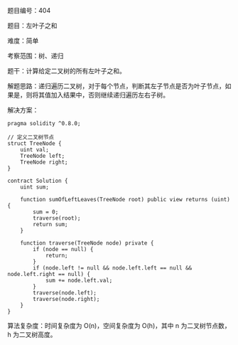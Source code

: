 题目编号：404

题目：左叶子之和

难度：简单

考察范围：树、递归

题干：计算给定二叉树的所有左叶子之和。

解题思路：递归遍历二叉树，对于每个节点，判断其左子节点是否为叶子节点，如果是，则将其值加入结果中，否则继续递归遍历左右子树。

解决方案：

```solidity
pragma solidity ^0.8.0;

// 定义二叉树节点
struct TreeNode {
    uint val;
    TreeNode left;
    TreeNode right;
}

contract Solution {
    uint sum;

    function sumOfLeftLeaves(TreeNode root) public view returns (uint) {
        sum = 0;
        traverse(root);
        return sum;
    }

    function traverse(TreeNode node) private {
        if (node == null) {
            return;
        }
        if (node.left != null && node.left.left == null && node.left.right == null) {
            sum += node.left.val;
        }
        traverse(node.left);
        traverse(node.right);
    }
}
```

算法复杂度：时间复杂度为 O(n)，空间复杂度为 O(h)，其中 n 为二叉树节点数，h 为二叉树高度。
